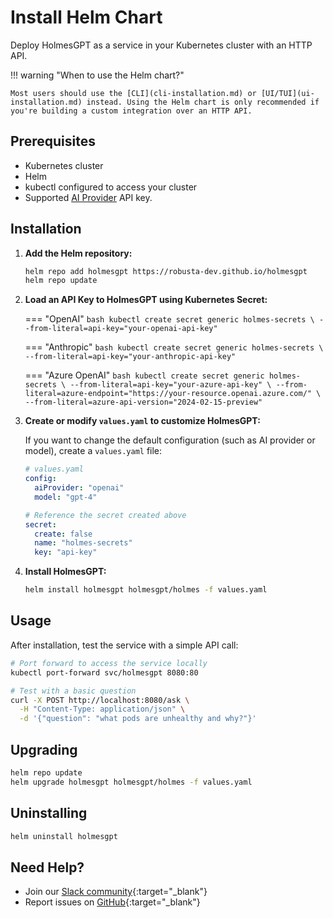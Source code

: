 # Install Helm Chart

Deploy HolmesGPT as a service in your Kubernetes cluster with an HTTP API.

!!! warning "When to use the Helm chart?"

    Most users should use the [CLI](cli-installation.md) or [UI/TUI](ui-installation.md) instead. Using the Helm chart is only recommended if you're building a custom integration over an HTTP API.

## Prerequisites

- Kubernetes cluster
- Helm
- kubectl configured to access your cluster
- Supported [AI Provider](../ai-providers/index.md) API key.

## Installation

1. **Add the Helm repository:**
   ```bash
   helm repo add holmesgpt https://robusta-dev.github.io/holmesgpt
   helm repo update
   ```

2. **Load an API Key to HolmesGPT using Kubernetes Secret:**

    === "OpenAI"
        ```bash
        kubectl create secret generic holmes-secrets \
          --from-literal=api-key="your-openai-api-key"
        ```

    === "Anthropic"
        ```bash
        kubectl create secret generic holmes-secrets \
          --from-literal=api-key="your-anthropic-api-key"
        ```

    === "Azure OpenAI"
        ```bash
        kubectl create secret generic holmes-secrets \
          --from-literal=api-key="your-azure-api-key" \
          --from-literal=azure-endpoint="https://your-resource.openai.azure.com/" \
          --from-literal=azure-api-version="2024-02-15-preview"
        ```


3. **Create or modify `values.yaml` to customize HolmesGPT:**

    If you want to change the default configuration (such as AI provider or model), create a `values.yaml` file:
    ```yaml
    # values.yaml
    config:
      aiProvider: "openai"
      model: "gpt-4"

    # Reference the secret created above
    secret:
      create: false
      name: "holmes-secrets"
      key: "api-key"
    ```

4. **Install HolmesGPT:**
   ```bash
   helm install holmesgpt holmesgpt/holmes -f values.yaml
   ```

## Usage

After installation, test the service with a simple API call:

```bash
# Port forward to access the service locally
kubectl port-forward svc/holmesgpt 8080:80

# Test with a basic question
curl -X POST http://localhost:8080/ask \
  -H "Content-Type: application/json" \
  -d '{"question": "what pods are unhealthy and why?"}'
```


## Upgrading

```bash
helm repo update
helm upgrade holmesgpt holmesgpt/holmes -f values.yaml
```

## Uninstalling

```bash
helm uninstall holmesgpt
```

## Need Help?

- Join our [Slack community](https://robustacommunity.slack.com){:target="_blank"}
- Report issues on [GitHub](https://github.com/robusta-dev/holmesgpt/issues){:target="_blank"}
